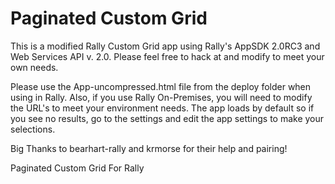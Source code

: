 Paginated Custom Grid
===============

This is a modified Rally Custom Grid app using Rally's AppSDK 2.0RC3 and Web Services API v. 2.0. Please feel free to hack at and modify to meet your own needs.

Please use the App-uncompressed.html file from the deploy folder when using in Rally. Also, if you use Rally On-Premises, you will need to modify the URL's to meet your environment needs. The app loads by default so if you see no results, go to the settings and edit the app settings to make your selections.

Big Thanks to bearhart-rally and krmorse for their help and pairing!

Paginated Custom Grid For Rally
